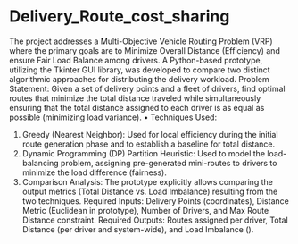 # Delivery_Route_cost_sharing
The project addresses a Multi-Objective Vehicle Routing Problem (VRP) where the primary goals are to Minimize Overall Distance (Efficiency) and ensure Fair Load Balance among drivers. A Python-based prototype, utilizing the Tkinter GUI library, was developed to compare two distinct algorithmic approaches for distributing the delivery workload.
Problem Statement: Given a set of delivery points and a fleet of drivers, find optimal routes that minimize the total distance traveled while simultaneously ensuring that the total distance assigned to each driver is as equal as possible (minimizing load variance).
•	Techniques Used:
1.	Greedy (Nearest Neighbor): Used for local efficiency during the initial route generation phase and to establish a baseline for total distance.
2.	Dynamic Programming (DP) Partition Heuristic: Used to model the load-balancing problem, assigning pre-generated mini-routes to drivers to minimize the load difference (fairness).
3.	Comparison Analysis: The prototype explicitly allows comparing the output metrics (Total Distance vs. Load Imbalance) resulting from the two techniques.
Required Inputs: Delivery Points (coordinates), Distance Metric (Euclidean in prototype), Number of Drivers, and Max Route Distance constraint.
Required Outputs: Routes assigned per driver, Total Distance (per driver and system-wide), and Load Imbalance ().
